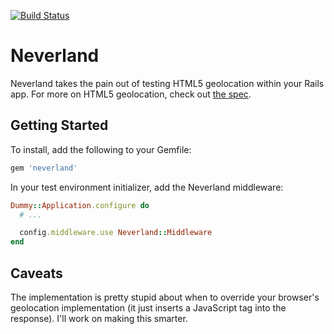 [![Build Status](https://secure.travis-ci.org/mhoran/neverland.png)](http://travis-ci.org/mhoran/neverland)

# Neverland

Neverland takes the pain out of testing HTML5 geolocation within your Rails
app.  For more on HTML5 geolocation, check out [the
spec](http://dev.w3.org/geo/api/spec-source.html).

## Getting Started

To install, add the following to your Gemfile:

```ruby
gem 'neverland'
```

In your test environment initializer, add the Neverland middleware:

```ruby
Dummy::Application.configure do
  # ...

  config.middleware.use Neverland::Middleware
end
```

## Caveats

The implementation is pretty stupid about when to override your browser's
geolocation implementation (it just inserts a JavaScript tag into the
response).  I'll work on making this smarter.
